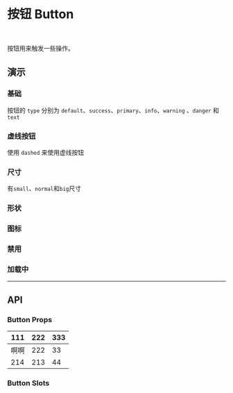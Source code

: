 <script setup lang="ts">
import BaseDemo from './baseDemo.vue'
import SizeDemo from './sizeDemo.vue'
import DashedDemo from './dashedDemo.vue'
</script>

# 按钮 Button   
<br>

按钮用来触发一些操作。

## 演示

### 基础

按钮的 `type` 分别为 `default`、`success`、`primary`、`info`、`warning` 、`danger` 和 `text`

<show-box comp-name="button" demo-name="baseDemo">
  <BaseDemo/>
</show-box>


### 虚线按钮

使用 `dashed` 来使用虚线按钮

<show-box comp-name="button" demo-name="dashedDemo">
  <DashedDemo/>
</show-box>

### 尺寸

有`small`、`normal`和`big`尺寸

<show-box comp-name="button" demo-name="sizeDemo">
  <SizeDemo/>
</show-box>

### 形状

### 图标

### 禁用

### 加载中

---

## API

### Button Props

| **111** | **222** | **333** |
| ------- | ------- | ------- |
| 啊啊    | 222     | 33      |
| 214     | 213     | 44      |

### Button Slots
